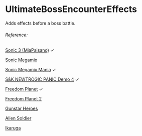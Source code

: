 # UltimateBossEncounterEffects
Adds effects before a boss battle.

###### Reference:
[Sonic 3 (MiaPaisano)](https://discord.com/channels/647909581992755200/647920869166809157/963558142149533746) ✓

[Sonic Megamix](https://youtu.be/bx4IPVMJ7xk?t=142)

[Sonic Megamix Mania](https://youtu.be/7sq_C4tdpt4?t=230) ✓

[S&K NEWTROGIC PANIC Demo 4](https://youtu.be/anq0vQVnJEU?t=150) ✓

[Freedom Planet](https://youtu.be/Im6Rl5RoMXc?t=1412) ✓

[Freedom Planet 2](https://youtu.be/tgA4y-B-J-g?t=3590)

[Gunstar Heroes](https://youtu.be/bGXmWMw9pOw?t=1793)

[Alien Soldier](https://youtu.be/LA03WAjg6ic?t=1343)

[Ikaruga](https://youtu.be/eelfcFaKEZ0?t=12)
